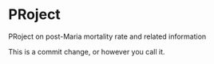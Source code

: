 # PRoject
PRoject on post-Maria mortality rate and related information

This is a commit change, or however you call it.
